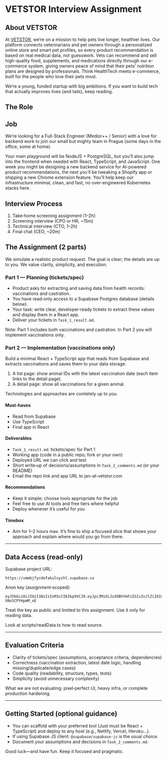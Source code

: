 # VETSTOR Interview Assignment

## About VETSTOR

At [VETSTOR](https://www.vetstor.cz/), we’re on a mission to help pets live longer, healthier lives. Our platform connects veterinarians and pet owners through a personalized online store and smart pet profiles, so every product recommendation is based on real medical data, not guesswork. Vets can recommend and sell high-quality food, supplements, and medications directly through our e-commerce system, giving owners peace of mind that their pets’ nutrition plans are designed by professionals. Think HealthTech meets e-commerce, built for the people who love their pets most.

We’re a young, funded startup with big ambitions. If you want to build tech that actually improves lives (and tails), keep reading.

## The Role

## Job
We’re looking for a Full-Stack Engineer (Medior++ / Senior) with a love for backend work to join our small but mighty team in Prague (some days in the office, some at home).

Your main playground will be NodeJS + PostgreSQL, but you’ll also jump into the frontend when needed with React, TypeScript, and JavaScript. One week you might be designing a new backend service for AI-powered product recommendations, the next you’ll be tweaking a Shopify app or shipping a new Chrome extension feature. You’ll help keep our infrastructure minimal, clean, and fast, no over-engineered Kubernetes stacks here.

## Interview Process
1. Take‑home screening assignment (1–2h)
2. Screening interview (CPO or HR, ~15m)
3. Technical interview (CTO, 1–2h)
4. Final chat (CEO, ~20m)

## The Assignment (2 parts)
We simulate a realistic product request. The goal is clear; the details are up to you. We value clarity, simplicity, and execution.

### Part 1 — Planning (tickets/spec)
- Product asks for extracting and saving data from health records: vaccinations and castration.
- You have read‑only access to a Supabase Postgres database (details below).
- Your task: write clear, developer‑ready tickets to extract these values and display them in a React app.
- Deliver your tickets in `Task_1_result.md`.

Note: Part 1 includes both vaccinations and castration. In Part 2 you will implement vaccinations only.

### Part 2 — Implementation (vaccinations only)
Build a minimal React + TypeScript app that reads from Supabase and extracts vaccinations and saves them to your data storage.
1. A list page: show animal IDs with the latest vaccination date (each item links to the detail page).
2. A detail page: show all vaccinations for a given animal.

Technologies and approaches are comletely up to you.

#### Must‑haves
- Read from Supabase
- Use TypeScript
- Final app in React

#### Deliverables
- `Task_1_result.md`: tickets/spec for Part 1
- Working app (code in a public repo; fork or your own)
- Deployed URL we can click and test
- Short write‑up of decisions/assumptions in `Task_2_comments.md` (or your README)
- Email the repo link and app URL to jan-at-vetstor.com

#### Recommendations
- Keep it simple; choose tools appropriate for the job
- Feel free to use AI tools and free tiers where helpful
- Deploy whenever it’s useful for you

#### Timebox
- Aim for 1–2 hours max. It’s fine to ship a focused slice that shows your approach and explain where would you go from there.

---

## Data Access (read‑only)
Supabase project URL:

```
https://vmmbjfycdefakulnyzhl.supabase.co
```

Anon key (assignment‑scoped):

```
eyJhbGciOiJIUzI1NiIsInR5cCI6IkpXVCJ9.eyJpc3MiOiJzdXBhYmFzZSIsInJlZiI6InZtbWJqZnljZGVmYWt1bG55emhsIiwicm9sZSI6ImFub24iLCJpYXQiOjE3NTU1OTQ3NDAsImV4cCI6MjA3MTE3MDc0MH0.GrkUW60Hm4vj68zazse1H1GIyg9A-hNx5CPYHpmM_nE
```

Treat the key as public and limited to this assignment. Use it only for reading data.

Look at scripts/readData.ts how to read source.

---

## Evaluation Criteria
- Clarity of tickets/spec (assumptions, acceptance criteria, dependencies)
- Correctness (vaccination extraction, latest date logic, handling missing/duplicate/edge cases)
- Code quality (readability, structure, types, tests)
- Simplicity (avoid unnecessary complexity)

What we are not evaluating: pixel‑perfect UI, heavy infra, or complete production hardening.

---

## Getting Started (optional guidance)
- You can scaffold with your preferred tool (Just must be React + TypeScript) and deploy to any host (e.g., Netlify, Vercel, Heroku...).
- If using Supabase JS client: `@supabase/supabase-js` is the usual choice.
- Document your assumptions and decisions in `Task_2_comments.md`.

Good luck—and have fun. Keep it focused and pragmatic.